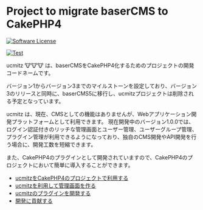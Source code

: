 # Project to migrate baserCMS to CakePHP4

<a href="LICENSE" target="_blank">
    <img alt="Software License" src="https://img.shields.io/badge/license-MIT-brightgreen.svg?style=flat-square">
</a>

[![Test](https://github.com/baserproject/ucmitz/actions/workflows/test.yml/badge.svg?branch=dev)](https://github.com/baserproject/ucmitz/actions/workflows/test.yml)    



ucmitz 🐮🐮🐮 は、baserCMSをCakePHP4化するためのプロジェクトの開発コードネームです。  

バージョン1からバージョン3までのマイルストーンを設定しており、バージョン3のリリースと同時に、baserCMS5に移行し、ucmitzプロジェクトは削除される予定となっています。

ucmitz は、現在、CMSとしての機能はありませんが、Webアプリケーション開発プラットフォームとして利用できます。
現在開発中のバージョン1.0.0では、ログイン認証付きのリッチな管理画面とユーザー管理、ユーザーグループ管理、プラグイン管理が利用できるようになっており、独自のCMS開発やAPI開発を行う場合に、開発工数を短縮できます。

また、CakePHP4のプラグインとして開発されていますので、CakePHP4のプロジェクトにおいて簡単に導入することができます。

- [ucmitzをCakePHP4のプロジェクトで利用する](https://github.com/baserproject/ucmitz/wiki/ucmitz%E3%82%92CakePHP4%E3%81%AE%E3%83%97%E3%83%AD%E3%82%B8%E3%82%A7%E3%82%AF%E3%83%88%E3%81%A7%E5%88%A9%E7%94%A8%E3%81%99%E3%82%8B)
- [ucmitzを利用して管理画面を作る](https://github.com/baserproject/ucmitz/wiki/ucmitz%E3%82%92%E5%88%A9%E7%94%A8%E3%81%97%E3%81%A6%E7%AE%A1%E7%90%86%E7%94%BB%E9%9D%A2%E3%82%92%E4%BD%9C%E3%82%8B)
- [ucmitzのプラグインを開発する](https://github.com/baserproject/ucmitz/wiki/ucmitz%E3%81%AE%E3%83%97%E3%83%A9%E3%82%B0%E3%82%A4%E3%83%B3%E3%82%92%E9%96%8B%E7%99%BA%E3%81%99%E3%82%8B)
- [開発に貢献する](https://github.com/baserproject/ucmitz/blob/dev/.github/CONTRIBUTING.md)

